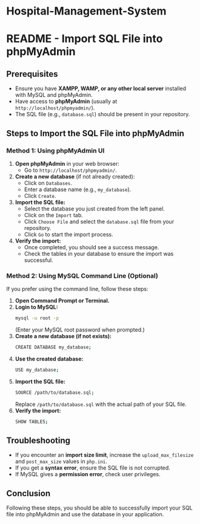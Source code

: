 # Hospital-Management-System

# README - Import SQL File into phpMyAdmin

## Prerequisites

- Ensure you have **XAMPP, WAMP, or any other local server** installed with MySQL and phpMyAdmin.
- Have access to **phpMyAdmin** (usually at `http://localhost/phpmyadmin/`).
- The SQL file (e.g., `database.sql`) should be present in your repository.

## Steps to Import the SQL File into phpMyAdmin

### Method 1: Using phpMyAdmin UI

1. **Open phpMyAdmin** in your web browser:
   - Go to `http://localhost/phpmyadmin/`.
2. **Create a new database** (if not already created):
   - Click on `Databases`.
   - Enter a database name (e.g., `my_database`).
   - Click `Create`.
3. **Import the SQL file:**
   - Select the database you just created from the left panel.
   - Click on the `Import` tab.
   - Click `Choose File` and select the `database.sql` file from your repository.
   - Click `Go` to start the import process.
4. **Verify the import:**
   - Once completed, you should see a success message.
   - Check the tables in your database to ensure the import was successful.

### Method 2: Using MySQL Command Line (Optional)

If you prefer using the command line, follow these steps:

1. **Open Command Prompt or Terminal.**
2. **Login to MySQL:**
   ```sh
   mysql -u root -p
   ```
   (Enter your MySQL root password when prompted.)
3. **Create a new database (if not exists):**
   ```sh
   CREATE DATABASE my_database;
   ```
4. **Use the created database:**
   ```sh
   USE my_database;
   ```
5. **Import the SQL file:**
   ```sh
   SOURCE /path/to/database.sql;
   ```
   Replace `/path/to/database.sql` with the actual path of your SQL file.
6. **Verify the import:**
   ```sh
   SHOW TABLES;
   ```

## Troubleshooting

- If you encounter an **import size limit**, increase the `upload_max_filesize` and `post_max_size` values in `php.ini`.
- If you get a **syntax error**, ensure the SQL file is not corrupted.
- If MySQL gives a **permission error**, check user privileges.

## Conclusion

Following these steps, you should be able to successfully import your SQL file into phpMyAdmin and use the database in your application.
